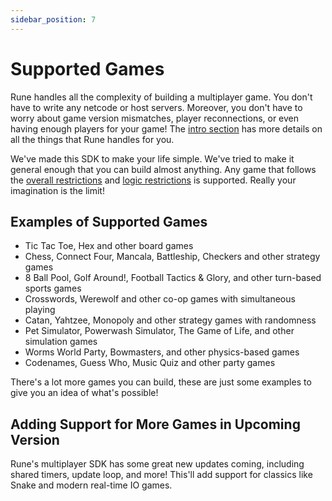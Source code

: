 ```yaml
---
sidebar_position: 7
---
```


# Supported Games

Rune handles all the complexity of building a multiplayer game. You don't have to write any netcode or host servers. Moreover, you don't have to worry about game version mismatches, player reconnections, or even having enough players for your game! The [intro section](multiplayer/intro.md) has more details on all the things that Rune handles for you.    

We've made this SDK to make your life simple. We've tried to make it general enough that you can build almost anything. Any game that follows the [overall restrictions](multiplayer/syncing-game-state.md#restrictions) and [logic restrictions](multiplayer/logic-restrictions.md) is supported. Really your imagination is the limit!

## Examples of Supported Games

- Tic Tac Toe, Hex and other board games
- Chess, Connect Four, Mancala, Battleship, Checkers and other strategy games
- 8 Ball Pool, Golf Around!, Football Tactics & Glory, and other turn-based sports games
- Crosswords, Werewolf and other co-op games with simultaneous playing
- Catan, Yahtzee, Monopoly and other strategy games with randomness
- Pet Simulator, Powerwash Simulator, The Game of Life, and other simulation games
- Worms World Party, Bowmasters, and other physics-based games 
- Codenames, Guess Who, Music Quiz and other party games

There's a lot more games you can build, these are just some examples to give you an idea of what's possible!

## Adding Support for More Games in Upcoming Version

Rune's multiplayer SDK has some great new updates coming, including shared timers, update loop, and more! This'll add support for classics like Snake and modern real-time IO games.